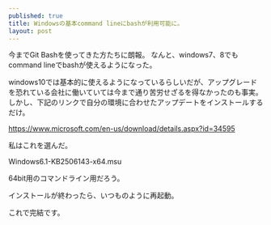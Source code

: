 ```yaml
---
published: true
title: Windowsの基本command lineにbashが利用可能に。
layout: post
---
```

今までGit Bashを使ってきた方たちに朗報。
なんと、windows7、8でもcommand lineでbashが使えるようになった。

windows10では基本的に使えるようになっているらしいだが、アップグレードを恐れている会社に働いていては今まで通り苦労せざるを得なかったのも事実。
しかし、下記のリンクで自分の環境に合わせたアップデートをインストールするだけ。

https://www.microsoft.com/en-us/download/details.aspx?id=34595

私はこれを選んだ。

Windows6.1-KB2506143-x64.msu

64bit用のコマンドライン用だろう。

インストールが終わったら、いつものように再起動。

これで完結です。